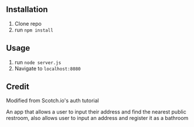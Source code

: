 ## Installation

1. Clone repo
2. run `npm install`

## Usage

1. run `node server.js`
2. Navigate to `localhost:8080`

## Credit

Modified from Scotch.io's auth tutorial


An app that allows a user to input their address and find the nearest public restroom, also allows user to input an address and register it as a bathroom